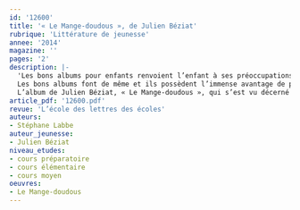 ```yaml
---
id: '12600'
title: '« Le Mange-doudous », de Julien Béziat'
rubrique: 'Littérature de jeunesse'
annee: '2014'
magazine: ''
pages: '2'
description: |-
  'Les bons albums pour enfants renvoient l’enfant à ses préoccupations essentielles. Bruno Bettelheim, l’un des premiers, a montré l’importance des contes pour aider au développement de l’enfant.
  Les bons albums font de même et ils possèdent l’immense avantage de proposer au petit lecteur des images.
  L’album de Julien Béziat, « Le Mange-doudous », qui s’est vu décerné le prix Landerneau 2013, fait partie de ceux-là…'
article_pdf: '12600.pdf'
revue: 'L’école des lettres des écoles'
auteurs:
- Stéphane Labbe
auteur_jeunesse:
- Julien Béziat
niveau_etudes:
- cours préparatoire
- cours élémentaire
- cours moyen
oeuvres:
- Le Mange-doudous
---
```

